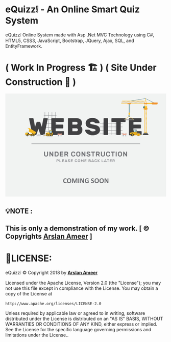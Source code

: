 # eQuizz❕ - An Online Smart Quiz System
eQuizz❕ Online System made with Asp .Net MVC Technology using C#, HTML5, CSS3, JavaScript, Bootstrap, JQuery, Ajax, SQL, and EntityFramework.

# ( Work In Progress 🏗 ) ( Site Under Construction 🚧 )

![](websiteunderconstruction.jpg)

## 💡**NOTE :**
This is only a demonstration of my work.
[ © Copyrights [Arslan Ameer](http://www.arslanameer.cf/) ]
---
# 🔐LICENSE:
eQuizz❕ © Copyright 2018 by **[Arslan Ameer](http://www.arslanameer.cf/)**

Licensed under the Apache License, Version 2.0 (the "License");
you may not use this file except in compliance with the License.
You may obtain a copy of the License at

    http://www.apache.org/licenses/LICENSE-2.0

Unless required by applicable law or agreed to in writing, software
distributed under the License is distributed on an "AS IS" BASIS,
WITHOUT WARRANTIES OR CONDITIONS OF ANY KIND, either express or implied.
See the License for the specific language governing permissions and
limitations under the License..